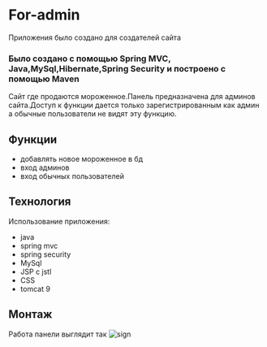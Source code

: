 # For-admin
Приложения было создано для создателей сайта
### Было создано с помощью Spring MVC, Java,MySql,Hibernate,Spring Security и построено с помощью Maven
 Сайт где продаются мороженное.Панель предназначена для админов сайта.Доступ к функции дается только зарегистрированным как админ а обычные пользователи не видят эту функцию.

## Функции
- добавлять новое мороженное в бд
- вход админов 
- вход обычных пользователей 
## Технология
Использование приложения:
- java
- spring mvc
- spring security
- MySql
- JSP с jstl
- CSS
- tomcat 9

## Монтаж
Работа панели выглядит так
![sign](https://user-images.githubusercontent.com/110449275/184075486-222e6b2e-1a1b-46a8-bdc3-58f9c96a4835.png)
